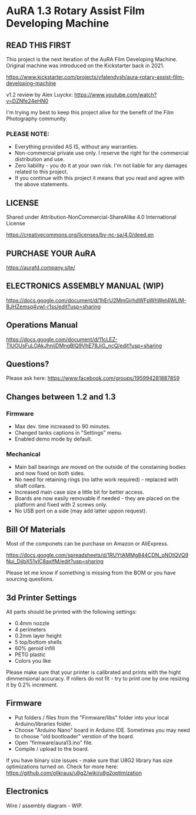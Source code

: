 # AuRA 1.3 Rotary Assist Film Developing Machine


## READ THIS FIRST
This project is the next iteration of the AuRA Film Developing Machine.
Original machine was introduced on the Kickstarter back in 2021.

https://www.kickstarter.com/projects/vfalendysh/aura-rotary-assist-film-developing-machine

v1.2 review by Alex Luyckx: https://www.youtube.com/watch?v=DZNfe24eHN0

I'm trying my best to keep this project alive for the benefit of the Film Photography community.

### PLEASE NOTE: 
- Everything provided AS IS, without any warranties.
- Non-commercial private use only. I reserve the right for the commercial distribution and use. 
- Zero liability - you do it at your own risk. I'm not liable for any damages related to this project.
- If you continue with this project it means that you read and agree with the above statements.

## LICENSE
Shared under Attribution-NonCommercial-ShareAlike 4.0 International License

https://creativecommons.org/licenses/by-nc-sa/4.0/deed.en

## PURCHASE YOUR AuRA
https://aurafd.company.site/

## ELECTRONICS ASSEMBLY MANUAL (WIP)
https://docs.google.com/document/d/1hErU2MmGirhdWFpWhWet4WLlM-BJHZemsq4ywI-r1ss/edit?usp=sharing

## Operations Manual
https://docs.google.com/document/d/11cLEZ-TlUOUsFuLOAkJhnijDMngBIQ9VhE78JiG_ncQ/edit?usp=sharing

## Questions?
Please ask here: https://www.facebook.com/groups/195994281887859

## Changes between 1.2 and 1.3
### Firmware
- Max dev. time increased to 90 minutes.
- Changed tanks captions in "Settings" menu.
- Enabled demo mode by default.

### Mechanical
- Main ball bearings are moved on the outside of the constaining bodies and now fixed on both sides.
- No need for retaining rings (no lathe work required) - replaced with shaft collars.
- Increased main case size a little bit for better access.
- Boards are now easily removable if needed - they are placed on the platform and fixed with 2 screws only.
- No USB port on a side (may add latter uppon request).

## Bill Of Materials
Most of the componets can be purchase on Amazon or AliExpress. 

https://docs.google.com/spreadsheets/d/1RUYtAMMg844CDN_oNOtQVQ9Nui_DjjbX51vlC8axlfM/edit?usp=sharing

Please let me know if something is missing from the BOM or you have sourcing questions.

## 3d Printer Settings
All parts should be printed with the following settings:
- 0.4mm nozzle
- 4 perimeters
- 0.2mm layer height
- 5 top/bottom shells
- 60% geroid infill
- PETG plastic
- Colors you like
  
Please make sure that your printer is calibrated and prints with the hight dimmensional accuracy.
If rollers do not fit - try to print one by one resizing it by 0.2% increment.

## Firmware
- Put folders / files from the "Firmware/libs" folder into your local Arduino/libraries folder.
- Choose "Arduino Nano" board in Arduino IDE. Sometimes you may need to choose "old bootloader" verstion of the board.
- Open "firmware/aura13.ino" file.
- Compile / upload to the board.

If you have binary size issues - make sure that U8G2 library has size optimizations turned on. 
Check for more here: https://github.com/olikraus/u8g2/wiki/u8g2optimization

## Electronics
Wire / assembly diagram - WIP.



